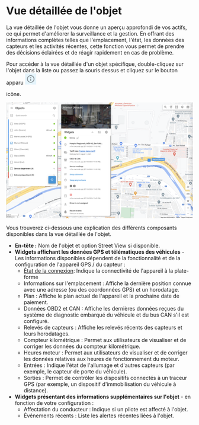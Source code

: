 # Vue détaillée de l'objet

La vue détaillée de l'objet vous donne un aperçu approfondi de vos actifs, ce qui permet d'améliorer la surveillance et la gestion. En offrant des informations complètes telles que l'emplacement, l'état, les données des capteurs et les activités récentes, cette fonction vous permet de prendre des décisions éclairées et de réagir rapidement en cas de problème.

Pour accéder à la vue détaillée d'un objet spécifique, double-cliquez sur l'objet dans la liste ou passez la souris dessus et cliquez sur le bouton apparu ![Info\_Icon.png](../../../guide-de-litilizateur/suivi-par-gps/liste-des-objets/attachments/Info_Icon.png)

icône.

![image-20240718-224326.png](../../../guide-de-litilizateur/suivi-par-gps/liste-des-objets/attachments/image-20240718-224326.png)

Vous trouverez ci-dessous une explication des différents composants disponibles dans la vue détaillée de l'objet.

* **En-tête :** Nom de l'objet et option Street View si disponible.
* **Widgets affichant les données GPS et télématiques des véhicules** - Les informations disponibles dépendent de la fonctionnalité et de la configuration de l'appareil GPS / du capteur :
  * [État de la connexion](etat-de-la-connexion.md): Indique la connectivité de l'appareil à la plate-forme
  * Informations sur l'emplacement : Affiche la dernière position connue avec une adresse (ou des coordonnées GPS) et un horodatage.
  * Plan : Affiche le plan actuel de l'appareil et la prochaine date de paiement.
  * Données OBD2 et CAN : Affiche les dernières données reçues du système de diagnostic embarqué du véhicule et du bus CAN s'il est configuré.
  * Relevés de capteurs : Affiche les relevés récents des capteurs et leurs horodatages.
  * Compteur kilométrique : Permet aux utilisateurs de visualiser et de corriger les données du compteur kilométrique.
  * Heures moteur : Permet aux utilisateurs de visualiser et de corriger les données relatives aux heures de fonctionnement du moteur.
  * Entrées : Indique l'état de l'allumage et d'autres capteurs (par exemple, le capteur de porte du véhicule).
  * Sorties : Permet de contrôler les dispositifs connectés à un traceur GPS (par exemple, un dispositif d'immobilisation du véhicule à distance).
* **Widgets présentant des informations supplémentaires sur l'objet** - en fonction de votre configuration :
  * Affectation du conducteur : Indique si un pilote est affecté à l'objet.
  * Événements récents : Liste les alertes récentes liées à l'objet.
